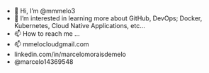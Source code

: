 - 👋 Hi, I’m @mmmelo3
- 👀 I’m interested in learning more about GitHub, DevOps; Docker, Kubernetes, Cloud Native Applications, etc...
- 📫 How to reach me ... 
- :mailbox: mmelocloudgmail.com
- linkedin.com/in/marcelomoraisdemelo
- @marcelo14369548

<!---
mmmelo3/mmmelo3 is a ✨ special ✨ repository because its `README.md` (this file) appears on your GitHub profile.
You can click the Preview link to take a look at your changes.
--->
